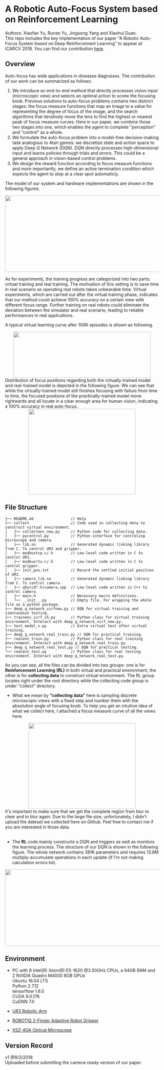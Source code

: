 # A Robotic Auto-Focus System based on Reinforcement Learning
Authors: Xiaofan Yu, Runze Yu, Jingsong Yang and Xiaohui Duan. <br>
This repo includes the key implementation of our paper "A Robotic Auto-Focus System based on Deep Reinforcement Learning" to appear at ICARCV 2018. You can find our contribution [here](https://arxiv.org/abs/1809.03314). <br>

## Overview
Auto-focus has wide applications in diseases diagnoises. The contribution of our work can be summarized as follows:
1. We introduce an end-to-end method that directly processes vision input (microscopic view) and selects an optimal action to screw the focusing knob. Previous solutions to auto-focus problems contains two distinct stages: the focus measure functions that map an image to a value for representing the degree of focus of the image, and the search algorithms that iteratively move the lens to find the highest or nearest peak of focus measure curves. Here in our paper, we combine those two stages into one, which enables the agent to complete "perception" and "control" as a whole. 
2. We formulate the auto-focus problem into a model-free decision-making task analogous to Atari games: we discretize state and action space to apply Deep Q Network (DQN). DQN directly processes high-dimensional input and learns policies through trials and errors. This could be a general approach in vision-based control problems.
3. We design the reward function according to focus measure functions and more importantly, we define an active termination condition which expects the agent to stop at a clear spot automaticly.

The model of our system and hardware implementations are shown in the following figures. <br>
<div align=center><img width="800" height="250" src="https://github.com/Orienfish/ur3-RL/blob/master/pic/model%26imple.png"/></div>

As for experiments, the training progress are categorized into two parts: virtual training and real training. The motivation of this setting is to save time in real scenario as operating real robots takes unbearable time. Virtual experiments, which are carried out after the virtual training phase, indicates that our method could achieve 100% accuracy on a certain view with different focus range. Further training on real robots could eliminate the deviation between the simulator and real scenario, leading to reliable performances in real applications. <br>

A typical virtual learning curve after 100K episodes is shown as following. <br>
<div align=center><img width="450" height="150" src="https://github.com/Orienfish/ur3-RL/blob/master/pic/vexp1_up.PNG"/></div>
Distribution of focus positions regarding both the virtually-trained model and real-trained model is depicted in the following figure. We can see that while the virtually-trained model still finishes focusing with failure from time to time, the focused positions of the practically-trained model move rightwards and all locate in a clear enough area for human vision, indicating a 100% accuracy in real auto-focus. <br>
<div align=center><img width="350" height="280" src="https://github.com/Orienfish/ur3-RL/blob/master/pic/endf.png"/></div>

## File Structure
```
├── README.md                 // Help
├── collect              	  // Code used in collecting data to construct virtual environment.
│   ├── collectenv_new.py     // Python code for collecting data.
│   ├── pycontrol.py          // Python interface for controling microscope and camera.
│   ├── lib.so                // Generated dynamic linking library from C. To control UR3 and gripper.
│   ├── modbustcp.c/.h        // Low-level code written in C to control UR3.
│   ├── modbusrtu.c/.h        // Low-level code written in C to control gripper.
│   ├── init_pos.txt       	  // Record the settled initial position of UR3.
│   ├── camera_lib.so         // Generated dynamic linking library from C. To control camera.
│   ├── qhyccd*.h/camera.cpp  // Low-level code written in C++ to control camera.
│   ├── main.h                // Necessary macro definitions.
│   └── __init__.py           // Empty file. For wrapping the whole file as a python package.
├── deep_q_network_virfnew.py // DQN for virtual training and simutaneous testing.
├── trainenv_virf_v5.py       // Python class for virtual training environment. Interact with deep_q_network_virf_new.py.
├── test_model_v.py           // Extra virtual test after virtual training.
├── deep_q_network_real_train.py // DQN for practical training.
├── realenv_train.py          // Python class for real training environment. Interact with deep_q_network_real_train.py.
├── deep_q_network_real_test.py // DQN for practical testing.
└── realenv_test.py           // Python class for real testing environment. Interact with deep_q_network_real_test.py. 
```
As you can see, all the files can be divided into two groups: one is for **Reinforcement Learning (RL)** in both virtual and practical environment, the other is for **collecting data** to construct virtual environment. The RL group locates right under the root directory while the collecting code group is under "collect" directory. <br>

* What we mean by **"collecting data"** here is sampling discrete microscopic views with a fixed step and number them with the absolution angle of focusing knob. To help you get an intuitive idea of what we collect here, I attached a focus measure curve of all the views here: <br>
<div align=center><img width="350" height="280" src="https://github.com/Orienfish/ur3-RL/blob/master/pic/new_grp1_focus.png"/></div>
It's important to make sure that we get the complete region from blur to clear and to blur again. Due to the large file size, unfortunately, I didn't upload the dateset we collected here on Github. Feel free to contact me if you are interested in those data. <br> <br>

* The **RL** code mainly constructs a *DQN* and triggers as well as monitors the learning process. The structure of our DQN is shown in the following figure. The whole network contains 381K parameters and requires 13.8M multiply-accumulate operations in each update (if I'm not making calculation errors lol).
<div align=center><img width="800" height="250" src="https://github.com/Orienfish/ur3-RL/blob/master/pic/network.png"/></div>

## Environment
* PC with 8 Intel(R) Xeon(R) E5-1620 @3.50GHz CPUs, a 64GB RAM and 2 NVIDIA Quadro M4000 8GB GPUs <br>
Ubuntu 16.04 LTS <br>
Python 2.7.12 <br>
tensorflow 1.6.0 <br>
CUDA 9.0.176 <br>
CuDNN 7.0 <br>

* [UR3 Robotic Arm](https://www.universal-robots.com/products/ur3-robot/)
* [ROBOTIQ 2-Finger Adaptive Robot Gripper](https://www.universal-robots.com/plus/end-effectors/robotiq-2-finger-adaptive-robot-gripper/)
* [XSZ-4GA Optical Microscope](https://abbey.en.alibaba.com/product/60684855332-806650703/XSZ_4GA_1600X_on_surgical_a_high_quality_operating_Binocular_Biological_Microscope.html)

## Version Record
v1 @9/3/2018 <br>
Uploaded before submitting the camera-ready version of our paper.